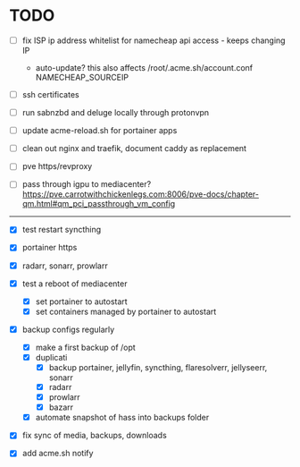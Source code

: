 # TODO

- [ ] fix ISP ip address whitelist for namecheap api access - keeps changing IP
  - auto-update? this also affects /root/.acme.sh/account.conf NAMECHEAP_SOURCEIP
- [ ] ssh certificates
- [ ] run sabnzbd and deluge locally through protonvpn
- [ ] update acme-reload.sh for portainer apps
- [ ] clean out nginx and traefik, document caddy as replacement

- [ ] pve https/revproxy
- [ ] pass through igpu to mediacenter? https://pve.carrotwithchickenlegs.com:8006/pve-docs/chapter-qm.html#qm_pci_passthrough_vm_config

---

- [x] test restart syncthing
- [x] portainer https
- [x] radarr, sonarr, prowlarr
- [x] test a reboot of mediacenter
  - [x] set portainer to autostart
  - [x] set containers managed by portainer to autostart

- [x] backup configs regularly
  - [x] make a first backup of /opt
  - [x] duplicati
    - [x] backup portainer, jellyfin, syncthing, flaresolverr, jellyseerr, sonarr
    - [x] radarr
    - [x] prowlarr
    - [x] bazarr
  - [x] automate snapshot of hass into backups folder

- [x] fix sync of media, backups, downloads

- [x] add acme.sh notify
